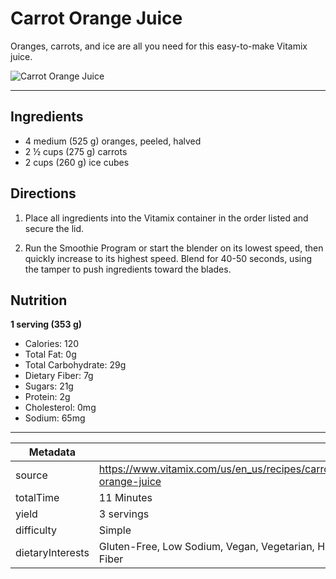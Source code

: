 # Carrot Orange Juice

Oranges, carrots, and ice are all you need for this easy-to-make Vitamix juice.

![Carrot Orange Juice](https://www.vitamix.com/content/dam/vitamix/migration/media/recipe/rcpcarrotorangejuicei/images/carrot-orange-juice-vitamix.jpg)

---

## Ingredients

- 4 medium (525 g) oranges, peeled, halved
- 2 ½ cups (275 g) carrots
- 2 cups (260 g) ice cubes

## Directions

1. Place all ingredients into the Vitamix container in the order listed and secure the lid.

2. Run the Smoothie Program or start the blender on its lowest speed, then quickly increase to its highest speed. Blend for 40-50 seconds, using the tamper to push ingredients toward the blades.

## Nutrition

**1 serving (353 g)**

- Calories: 120
- Total Fat: 0g
- Total Carbohydrate: 29g
- Dietary Fiber: 7g
- Sugars: 21g
- Protein: 2g
- Cholesterol: 0mg
- Sodium: 65mg

---

| Metadata |  |
| --- | --- |
| source | https://www.vitamix.com/us/en_us/recipes/carrot-orange-juice |
| totalTime | 11 Minutes |
| yield | 3 servings |
| difficulty | Simple |
| dietaryInterests | Gluten-Free, Low Sodium, Vegan, Vegetarian, High Fiber |

